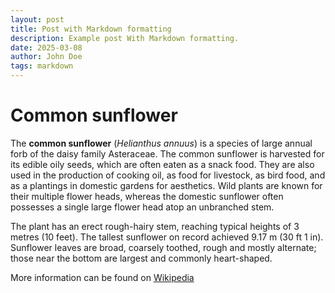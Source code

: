 ```yaml
---
layout: post
title: Post with Markdown formatting
description: Example post With Markdown formatting.
date: 2025-03-08
author: John Doe
tags: markdown
---
```


# Common sunflower

The **common sunflower** (*Helianthus annuus*) is a species of large annual forb of the daisy family Asteraceae. The common sunflower is harvested for its edible oily seeds, which are often eaten as a snack food. They are also used in the production of cooking oil, as food for livestock, as bird food, and as a plantings in domestic gardens for aesthetics. Wild plants are known for their multiple flower heads, whereas the domestic sunflower often possesses a single large flower head atop an unbranched stem.

The plant has an erect rough-hairy stem, reaching typical heights of 3 metres (10 feet). The tallest sunflower on record achieved 9.17 m (30 ft 1 in). Sunflower leaves are broad, coarsely toothed, rough and mostly alternate; those near the bottom are largest and commonly heart-shaped.

More information can be found on [Wikipedia](https://en.wikipedia.org/wiki/Common_sunflower)